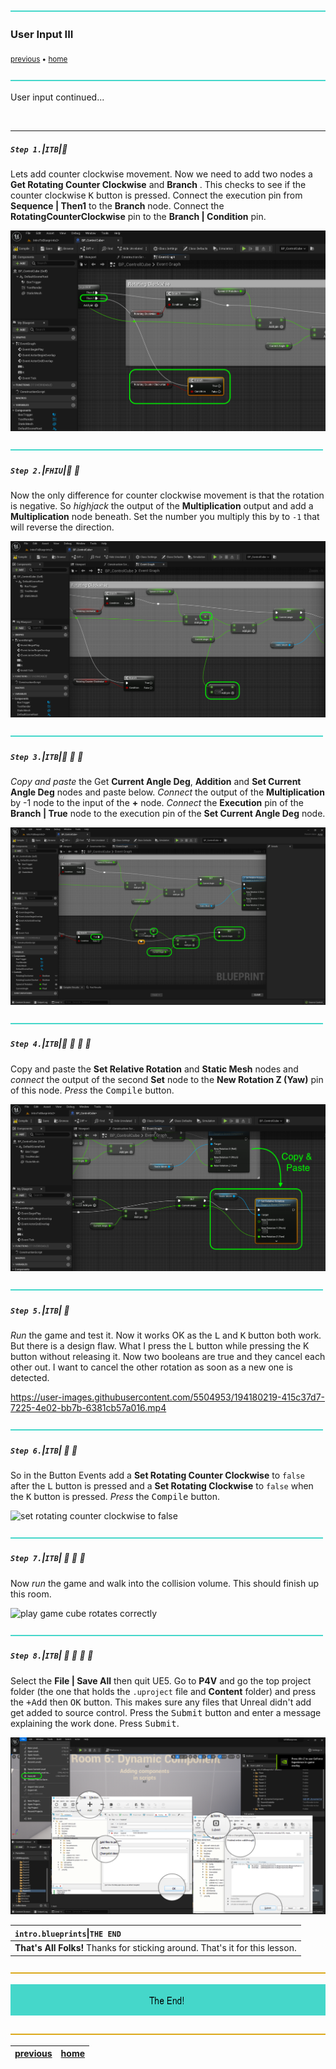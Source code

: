 ![](../images/line3.png)

### User Input III

<sub>[previous](../user-input-ii/README.md#user-content-user-input-ii) • [home](../README.md#user-content-ue4-blueprints)</sub>

![](../images/line3.png)

User input continued...

<br>

---


##### `Step 1.`\|`ITB`|:small_blue_diamond:

Lets add counter clockwise movement. Now we need to add two nodes a **Get Rotating Counter Clockwise** and **Branch** . This checks to see if the counter clockwise <kbd>K</kbd> button is pressed. Connect the execution pin from **Sequence | Then1** to the **Branch** node.  Connect the **RotatingCounterClockwise** pin to the **Branch | Condition** pin. 

![add get rotating counter clockwise and a branch node](images/CheckCounterClockWiseMovementRm16.png)

![](../images/line2.png)

##### `Step 2.`\|`FHIU`|:small_blue_diamond: :small_blue_diamond: 

Now the only difference for counter clockwise movement is that the rotation is negative. So *highjack* the output of the **Multiplication** output and add a **Multiplication** node beneath. Set the number you multiply this by to `-1` that will reverse the direction.

![add float multiplication node](images/HighJackMultRm16.png)

![](../images/line2.png)

##### `Step 3.`\|`ITB`|:small_blue_diamond: :small_blue_diamond: :small_blue_diamond:

*Copy and paste* the Get **Current Angle Deg**, **Addition** and **Set Current Angle Deg** nodes and paste below. *Connect* the output of the **Multiplication** by -1 node to the input of the **+** node. *Connect* the **Execution** pin of the **Branch | True** node to the execution pin of the **Set Current Angle Deg** node.

![connect pins](images/CopyCurrentAngleRm16.png)

![](../images/line2.png)

##### `Step 4.`\|`ITB`|:small_blue_diamond: :small_blue_diamond: :small_blue_diamond: :small_blue_diamond:

Copy and paste the **Set Relative Rotation** and **Static Mesh** nodes and *connect* the output of the second **Set** node to the **New Rotation Z (Yaw)** pin of this node. *Press* the <kbd>Compile</kbd> button.

![copy set relative rotation node](images/CopySetRelativeLocationRm16.png)

![](../images/line2.png)

##### `Step 5.`\|`ITB`| :small_orange_diamond:

*Run* the game and test it. Now it works OK as the <kbd>L</kbd> and <kbd>K</kbd> button both work. But there is a design flaw. What I press the L button while pressing the K button without releasing it. Now two booleans are true and they cancel each other out. I want to cancel the other rotation as soon as a new one is detected.

https://user-images.githubusercontent.com/5504953/194180219-415c37d7-7225-4e02-bb7b-6381cb57a016.mp4

![](../images/line2.png)

##### `Step 6.`\|`ITB`| :small_orange_diamond: :small_blue_diamond:

So in the Button Events add a **Set Rotating Counter Clockwise** to `false` after the <kbd>L</kbd> button is pressed and a **Set Rotating Clockwise** to `false` when the <kbd>K</kbd> button is pressed. *Press* the <kbd>Compile</kbd> button.

![set rotating counter clockwise to false](images/TurnOffOtherDirectionRm16.jpg)

![](../images/line2.png)

##### `Step 7.`\|`ITB`| :small_orange_diamond: :small_blue_diamond: :small_blue_diamond:

Now *run* the game and walk into the collision volume. This should finish up this room.

![play game cube rotates correctly](images/RotateCubeClockwise.gif)

![](../images/line2.png)

##### `Step 8.`\|`ITB`| :small_orange_diamond: :small_blue_diamond: :small_blue_diamond: :small_blue_diamond:

Select the **File | Save All** then quit UE5.   Go to **P4V** and go the top project folder (the one that holds the `.uproject` file and **Content** folder) and press the <kbd>+Add</kbd> then <kbd>OK</kbd> button.  This makes sure any files that Unreal didn't add get added to source control. Press the <kbd>Submit</kbd> button and enter a message explaining the work done.  Press <kbd>Submit</kbd>.

![save all and submit to perforce in P4V](images/submitP4.png)

| `intro.blueprints`\|`THE END`| 
| :--- |
| **That's All Folks!** Thanks for sticking around. That's it for this lesson. |

![](../images/line.png)

<!-- <img src="https://via.placeholder.com/1000x100/45D7CA/000000/?text=The End!"> -->
![next up next tile](images/banner.png)

![](../images/line.png)

| [previous](../user-input-ii/README.md#user-content-user-input-ii)| [home](../README.md#user-content-ue4-blueprints) |
|---|---|
